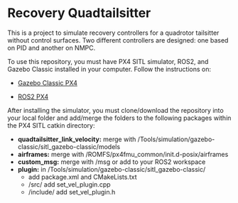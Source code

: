 # Recovery Quadtailsitter

This is a project to simulate recovery controllers for a quadrotor tailsitter without control surfaces. Two different controllers are designed: one based on PID and another on NMPC.

To use this repository, you must have PX4 SITL simulator, ROS2, and Gazebo Classic installed in your computer. Follow the instructions on:
 - [Gazebo Classic PX4](https://docs.px4.io/main/en/sim_gazebo_classic/)

- [ROS2 PX4](https://docs.px4.io/main/en/ros2/user_guide.html#ros2-launch)

After installing the simulator, you must clone/download the repository into your local folder and add/merge the folders to the following packages within the PX4 SITL catkin directory:

- **quadtailsitter_link_velocity:** merge with /Tools/simulation/gazebo-classic/sitl_gazebo-classic/models
- **airframes:** merge with /ROMFS/px4fmu_common/init.d-posix/airframes
- **custom_msg:** merge with /msg or add to your ROS2 workspace
- **plugin:** in /Tools/simulation/gazebo-classic/sitl_gazebo-classic/
     - add package.xml and CMakeLists.txt
     - /src/ add set_vel_plugin.cpp
     - /include/ add set_vel_plugin.h



